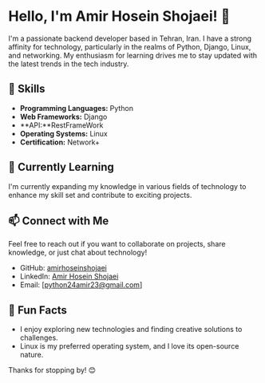 # Hello, I'm Amir Hosein Shojaei! 👋

I'm a passionate backend developer based in Tehran, Iran. I have a strong affinity for technology, particularly in the realms of Python, Django, Linux, and networking. My enthusiasm for learning drives me to stay updated with the latest trends in the tech industry.

## 🔧 Skills

- **Programming Languages:** Python
- **Web Frameworks:** Django
- **API:**RestFrameWork
- **Operating Systems:** Linux
- **Certification:** Network+

## 🌱 Currently Learning

I'm currently expanding my knowledge in various fields of technology to enhance my skill set and contribute to exciting projects.

## 📫 Connect with Me

Feel free to reach out if you want to collaborate on projects, share knowledge, or just chat about technology!

- GitHub: [amirhoseinshojaei](https://github.com/amirhoseinshojaei)
- LinkedIn: [Amir Hosein Shojaei](https://www.linkedin.com/in/amirhoseinshojaei/)
- Email: [python24amir23@gmail.com]


## 🚀 Fun Facts

- I enjoy exploring new technologies and finding creative solutions to challenges.
- Linux is my preferred operating system, and I love its open-source nature.

Thanks for stopping by! 😊

